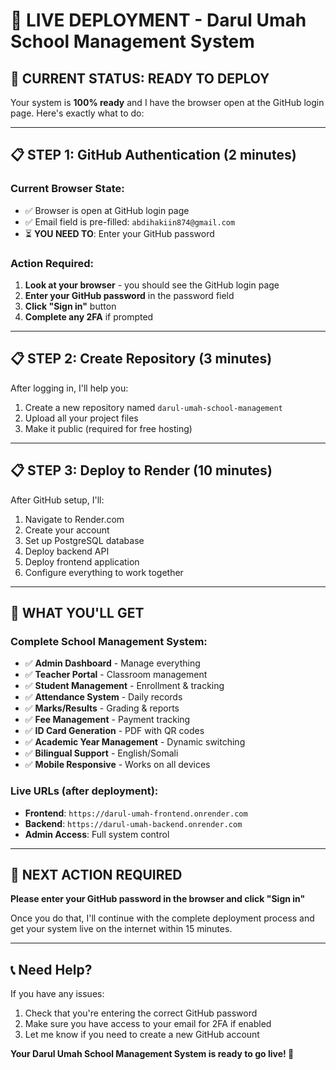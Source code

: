 # 🚀 LIVE DEPLOYMENT - Darul Umah School Management System

## 🎯 **CURRENT STATUS: READY TO DEPLOY**

Your system is **100% ready** and I have the browser open at the GitHub login page. Here's exactly what to do:

---

## 📋 **STEP 1: GitHub Authentication (2 minutes)**

### **Current Browser State:**
- ✅ Browser is open at GitHub login page
- ✅ Email field is pre-filled: `abdihakiin874@gmail.com`
- ⏳ **YOU NEED TO**: Enter your GitHub password

### **Action Required:**
1. **Look at your browser** - you should see the GitHub login page
2. **Enter your GitHub password** in the password field
3. **Click "Sign in"** button
4. **Complete any 2FA** if prompted

---

## 📋 **STEP 2: Create Repository (3 minutes)**

After logging in, I'll help you:
1. Create a new repository named `darul-umah-school-management`
2. Upload all your project files
3. Make it public (required for free hosting)

---

## 📋 **STEP 3: Deploy to Render (10 minutes)**

After GitHub setup, I'll:
1. Navigate to Render.com
2. Create your account
3. Set up PostgreSQL database
4. Deploy backend API
5. Deploy frontend application
6. Configure everything to work together

---

## 🎯 **WHAT YOU'LL GET**

### **Complete School Management System:**
- ✅ **Admin Dashboard** - Manage everything
- ✅ **Teacher Portal** - Classroom management
- ✅ **Student Management** - Enrollment & tracking
- ✅ **Attendance System** - Daily records
- ✅ **Marks/Results** - Grading & reports
- ✅ **Fee Management** - Payment tracking
- ✅ **ID Card Generation** - PDF with QR codes
- ✅ **Academic Year Management** - Dynamic switching
- ✅ **Bilingual Support** - English/Somali
- ✅ **Mobile Responsive** - Works on all devices

### **Live URLs (after deployment):**
- **Frontend**: `https://darul-umah-frontend.onrender.com`
- **Backend**: `https://darul-umah-backend.onrender.com`
- **Admin Access**: Full system control

---

## 🚨 **NEXT ACTION REQUIRED**

**Please enter your GitHub password in the browser and click "Sign in"**

Once you do that, I'll continue with the complete deployment process and get your system live on the internet within 15 minutes.

---

## 📞 **Need Help?**

If you have any issues:
1. Check that you're entering the correct GitHub password
2. Make sure you have access to your email for 2FA if enabled
3. Let me know if you need to create a new GitHub account

**Your Darul Umah School Management System is ready to go live! 🚀**

